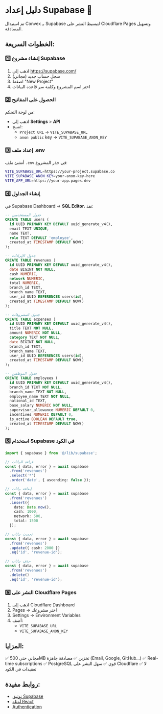 # دليل إعداد Supabase 🚀

تم استبدال Convex بـ Supabase لتبسيط النشر على Cloudflare Pages وتسهيل المصادقة.

## الخطوات السريعة:

### 1️⃣ إنشاء مشروع Supabase

1. اذهب إلى https://supabase.com/
2. سجل حساب جديد (مجاني)
3. اضغط "New Project"
4. اختر اسم المشروع وكلمة سر قاعدة البيانات

### 2️⃣ الحصول على المفاتيح

من لوحة التحكم:
- اذهب إلى **Settings** > **API**
- انسخ:
  - `Project URL` → `VITE_SUPABASE_URL`
  - `anon public` key → `VITE_SUPABASE_ANON_KEY`

### 3️⃣ إعداد ملف .env

أنشئ ملف `.env` في جذر المشروع:

```bash
VITE_SUPABASE_URL=https://your-project.supabase.co
VITE_SUPABASE_ANON_KEY=your-anon-key-here
VITE_APP_URL=https://your-app.pages.dev
```

### 4️⃣ إنشاء الجداول

في Supabase Dashboard → **SQL Editor**، نفذ:

```sql
-- جدول المستخدمين
CREATE TABLE users (
  id UUID PRIMARY KEY DEFAULT uuid_generate_v4(),
  email TEXT UNIQUE,
  name TEXT,
  role TEXT DEFAULT 'employee',
  created_at TIMESTAMP DEFAULT NOW()
);

-- جدول الإيرادات
CREATE TABLE revenues (
  id UUID PRIMARY KEY DEFAULT uuid_generate_v4(),
  date BIGINT NOT NULL,
  cash NUMERIC,
  network NUMERIC,
  total NUMERIC,
  branch_id TEXT,
  branch_name TEXT,
  user_id UUID REFERENCES users(id),
  created_at TIMESTAMP DEFAULT NOW()
);

-- جدول المصروفات
CREATE TABLE expenses (
  id UUID PRIMARY KEY DEFAULT uuid_generate_v4(),
  title TEXT NOT NULL,
  amount NUMERIC NOT NULL,
  category TEXT NOT NULL,
  date BIGINT NOT NULL,
  branch_id TEXT,
  branch_name TEXT,
  user_id UUID REFERENCES users(id),
  created_at TIMESTAMP DEFAULT NOW()
);

-- جدول الموظفين
CREATE TABLE employees (
  id UUID PRIMARY KEY DEFAULT uuid_generate_v4(),
  branch_id TEXT NOT NULL,
  branch_name TEXT NOT NULL,
  employee_name TEXT NOT NULL,
  national_id TEXT,
  base_salary NUMERIC NOT NULL,
  supervisor_allowance NUMERIC DEFAULT 0,
  incentives NUMERIC DEFAULT 0,
  is_active BOOLEAN DEFAULT true,
  created_at TIMESTAMP DEFAULT NOW()
);
```

### 5️⃣ استخدام Supabase في الكود

```typescript
import { supabase } from '@/lib/supabase';

// قراءة البيانات
const { data, error } = await supabase
  .from('revenues')
  .select('*')
  .order('date', { ascending: false });

// إضافة بيانات
const { data, error } = await supabase
  .from('revenues')
  .insert({
    date: Date.now(),
    cash: 1000,
    network: 500,
    total: 1500
  });

// تحديث بيانات
const { data, error } = await supabase
  .from('revenues')
  .update({ cash: 2000 })
  .eq('id', 'revenue-id');

// حذف بيانات
const { data, error } = await supabase
  .from('revenues')
  .delete()
  .eq('id', 'revenue-id');
```

### 6️⃣ النشر على Cloudflare Pages

1. اذهب إلى Cloudflare Dashboard
2. Pages → اختر مشروعك
3. Settings → Environment Variables
4. أضف:
   - `VITE_SUPABASE_URL`
   - `VITE_SUPABASE_ANON_KEY`

## المزايا:

✅ مجاني حتى 500MB تخزين
✅ مصادقة جاهزة (Email, Google, GitHub...)
✅ Real-time subscriptions
✅ PostgreSQL قوي
✅ سهل النشر على Cloudflare
✅ لا تعقيدات في الكود

## روابط مفيدة:

- [توثيق Supabase](https://supabase.com/docs)
- [أمثلة React](https://supabase.com/docs/guides/getting-started/quickstarts/reactjs)
- [Authentication](https://supabase.com/docs/guides/auth)
